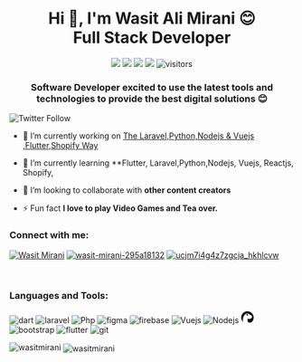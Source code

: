 <h1 align="center">Hi 👋, I'm  Wasit Ali Mirani 😊 <br><span align="center">Full Stack Developer </span>
</h1>

<!--   my-icons -->
<p align="center">
    <a href="https://github.com/xkas01/wasitmirani"><img src="https://img.shields.io/badge/status-updating-brightgreen.svg"></a>
    <a href="https://github.com/xkas01/wasitmirani/graphs/contributors"><img src="https://img.shields.io/github/contributors/wasitmirani/wasitmirani?color=blue"></a>
    <a href="https://github.com/xkas01/wasitmirani/stargazers"><img src="https://img.shields.io/github/stars/wasitmirani/wasitmirani.svg?logo=github"></a>
    <a href="https://github.com/xkas01/wasitmirani/network/members"><img src="https://img.shields.io/github/forks/wasitmirani/wasitmirani.svg?color=blue&logo=github"></a>
    <img src="https://visitor-badge.laobi.icu/badge?page_id=wasitmirani" alt="visitors"/>   
</p>
<h3 align="center">Software Developer excited to use the latest tools and technologies
to provide the best digital solutions 😊 </h3>

![Twitter Follow](https://img.shields.io/twitter/follow/wasitmirani1?label=wasitmirani1&logo=twitter&style=for-the-badge)


- 🔭 I’m currently working on [The Laravel,Python,Nodejs & Vuejs ,Flutter,Shopify Way](https://www.youtube.com/channel/UC7-faNxzJpbUOCSMYULI7cA)

- 🌱 I’m currently learning **Flutter, Laravel,Python,Nodejs, Vuejs, Reactjs, Shopify,
- 👯 I’m looking to collaborate with **other content creators**

- ⚡ Fun fact **I love to play Video Games and Tea over.**

### Connect with me:

<a href="https://twitter.com/wasitmirani1" target="blank"><img src="https://cdn.jsdelivr.net/npm/simple-icons@3.0.1/icons/twitter.svg" alt="Wasit Mirani" height="22" width="22" /></a>
<a href="https://linkedin.com/in/wasit-mirani-295a18132" target="blank"><img src="https://cdn.jsdelivr.net/npm/simple-icons@3.0.1/icons/linkedin.svg" alt="wasit-mirani-295a18132" height="22" width="22" /></a>
<a href="https://www.youtube.com/c/ucjm7i4g4z7zgcja_hkhlcvw" target="blank"><img src="https://cdn.jsdelivr.net/npm/simple-icons@3.0.1/icons/youtube.svg" alt="ucjm7i4g4z7zgcja_hkhlcvw" height="22" width="22" /></a>


<br />

### Languages and Tools:

<p align="left">
<img src="https://www.vectorlogo.zone/logos/dartlang/dartlang-icon.svg" alt="dart" width="22" height="22"/>
 <img src="https://www.vectorlogo.zone/logos/laravel/laravel-icon.svg" alt="laravel" width="22" height="22"/> 
  <img src="https://raw.githubusercontent.com/manuelbieh/logo-file-icons/0791cbe1bce5d06034087bf70f6d45bb6635c20d/icons/php2.svg" alt="Php" width="22" height="22"/> 
 <img src="https://www.vectorlogo.zone/logos/figma/figma-icon.svg" alt="figma" width="22" height="22"/> 
 <img src="https://www.vectorlogo.zone/logos/firebase/firebase-icon.svg" alt="firebase" width="22" height="22"/> 
 <img src="https://raw.githubusercontent.com/rdimascio/icons/932c4cf6c9e2031abeca1c164baa0f76785c16fe/icons/vue.svg" alt="Vuejs" width="22" height="22"/> 
  <img src="https://raw.githubusercontent.com/leungwensen/svg-icon/b84b3f3a3da329b7c1d02346865f8e98beb05413/dist/svg/logos/nodejs.svg" alt="Nodejs" width="22" height="22"/> 
   <img src="https://raw.githubusercontent.com/simple-icons/simple-icons/1557347d6549c7e7135d0c7e026cda82b0601d9e/icons/deno.svg" alt="Denojs" width="22" height="22"/> 
    <img src="https://raw.githubusercontent.com/detain/svg-logos/780f25886640cef088af994181646db2f6b1a3f8/svg/bootstrap-4.svg" alt="bootstrap" width="22" height="22"/> 
 <img src="https://www.vectorlogo.zone/logos/flutterio/flutterio-icon.svg" alt="flutter" width="22" height="22"/> 
 <img src="https://www.vectorlogo.zone/logos/git-scm/git-scm-icon.svg" alt="git" width="22" height="22"/> 
<!--  <img src="https://devicons.github.io/devicon/devicon.git/icons/linux/linux-original.svg" alt="linux" width="22" height="22"/> 
 <img src="https://devicons.github.io/devicon/devicon.git/icons/mysql/mysql-original-wordmark.svg" alt="mysql" width="22" height="22"/> 
 <img src="https://devicons.github.io/devicon/devicon.git/icons/postgresql/postgresql-original-wordmark.svg" alt="postgresql" width="22" height="22"/>  -->
<p><img align="left" src="https://github-readme-stats.vercel.app/api/top-langs/?username=wasitmirani&layout=compact&hide=html" alt="wasitmirani" /></p>
<p>&nbsp;<img align="center" src="https://github-readme-stats.vercel.app/api?username=wasitmirani&show_icons=true" alt="wasitmirani" /></p>


